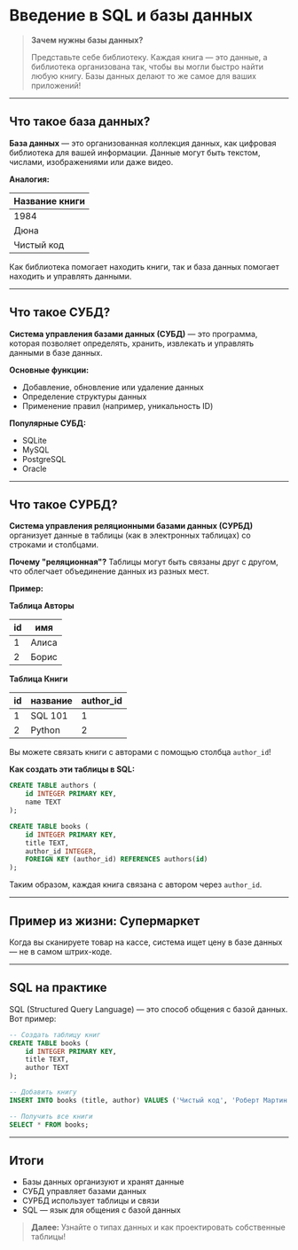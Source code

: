 # Введение в SQL и базы данных

> **Зачем нужны базы данных?**
>
> Представьте себе библиотеку. Каждая книга — это данные, а библиотека организована так, чтобы вы могли быстро найти любую книгу. Базы данных делают то же самое для ваших приложений!

---

## Что такое база данных?

**База данных** — это организованная коллекция данных, как цифровая библиотека для вашей информации. Данные могут быть текстом, числами, изображениями или даже видео.

**Аналогия:**

| Название книги   |
|------------------|
| 1984             |
| Дюна             |
| Чистый код       |

Как библиотека помогает находить книги, так и база данных помогает находить и управлять данными.

---

## Что такое СУБД?

**Система управления базами данных (СУБД)** — это программа, которая позволяет определять, хранить, извлекать и управлять данными в базе данных.

**Основные функции:**
- Добавление, обновление или удаление данных
- Определение структуры данных
- Применение правил (например, уникальность ID)

**Популярные СУБД:**
- SQLite
- MySQL
- PostgreSQL
- Oracle

---

## Что такое СУРБД?

**Система управления реляционными базами данных (СУРБД)** организует данные в таблицы (как в электронных таблицах) со строками и столбцами.

**Почему "реляционная"?**
Таблицы могут быть связаны друг с другом, что облегчает объединение данных из разных мест.

**Пример:**

**Таблица Авторы**

| id | имя    |
|----|--------|
| 1  | Алиса  |
| 2  | Борис  |

**Таблица Книги**

| id | название | author_id |
|----|----------|-----------|
| 1  | SQL 101  | 1         |
| 2  | Python   | 2         |

Вы можете связать книги с авторами с помощью столбца `author_id`!

**Как создать эти таблицы в SQL:**

```sql
CREATE TABLE authors (
    id INTEGER PRIMARY KEY,
    name TEXT
);

CREATE TABLE books (
    id INTEGER PRIMARY KEY,
    title TEXT,
    author_id INTEGER,
    FOREIGN KEY (author_id) REFERENCES authors(id)
);
```

Таким образом, каждая книга связана с автором через `author_id`.

---

## Пример из жизни: Супермаркет

Когда вы сканируете товар на кассе, система ищет цену в базе данных — не в самом штрих-коде.

---

## SQL на практике

SQL (Structured Query Language) — это способ общения с базой данных. Вот пример:

```sql
-- Создать таблицу книг
CREATE TABLE books (
    id INTEGER PRIMARY KEY,
    title TEXT,
    author TEXT
);

-- Добавить книгу
INSERT INTO books (title, author) VALUES ('Чистый код', 'Роберт Мартин');

-- Получить все книги
SELECT * FROM books;
```

---

## Итоги
- Базы данных организуют и хранят данные
- СУБД управляет базами данных
- СУРБД использует таблицы и связи
- SQL — язык для общения с базой данных

> **Далее:** Узнайте о типах данных и как проектировать собственные таблицы!
